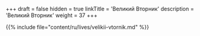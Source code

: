 +++
draft = false
hidden = true
linkTitle = 'Великий Вторник'
description = 'Великий Вторник'
weight = 37
+++

{{% include file="content/ru/lives/velikii-vtornik.md" %}}
